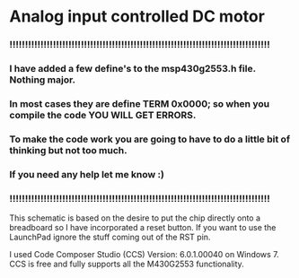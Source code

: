 # Analog input controlled DC motor

### !!!!!!!!!!!!!!!!!!!!!!!!!!!!!!!!!!!!!!!!!!!!!!!!!!!!!!!!!!!!!!!!!!!!!!!!!!!!!!!!!!!!
### I have added a few define's to the msp430g2553.h file. Nothing major.
### In most cases they are define TERM 0x0000; so when you compile the code YOU WILL GET ERRORS.
### To make the code work you are going to have to do a little bit of thinking but not too much. 
### If you need any help let me know :)
### !!!!!!!!!!!!!!!!!!!!!!!!!!!!!!!!!!!!!!!!!!!!!!!!!!!!!!!!!!!!!!!!!!!!!!!!!!!!!!!!!!!!

This schematic is based on the desire to put the chip directly onto a breadboard
so I have incorporated a reset button. If you want to use the LaunchPad ignore the stuff 
coming out of the RST pin.

I used Code Composer Studio (CCS) Version: 6.0.1.00040 on Windows 7. CCS is free and fully supports 
all the M430G2553 functionality.
